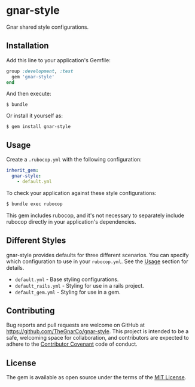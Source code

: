 # gnar-style

Gnar shared style configurations.

## Installation

Add this line to your application's Gemfile:

```ruby
group :development, :test
  gem 'gnar-style'
end
```

And then execute:

    $ bundle

Or install it yourself as:

    $ gem install gnar-style

## Usage

Create a `.rubocop.yml` with the following configuration:

```yaml
inherit_gem:
  gnar-style:
    - default.yml
```

To check your application against these style configurations:

```bash
$ bundle exec rubocop
```

This gem includes rubocop, and it's not necessary to separately include rubocop directly in your application's dependencies.

## Different Styles

gnar-style provides defaults for three different scenarios. You can specify which configuration to use in your `rubocop.yml`. See the [Usage](#usage) section for details.

* `default.yml` - Base styling configurations.
* `default_rails.yml` - Styling for use in a rails project.
* `default_gem.yml` - Styling for use in a gem.

## Contributing

Bug reports and pull requests are welcome on GitHub at https://github.com/TheGnarCo/gnar-style. This project is intended to be a safe, welcoming space for collaboration, and contributors are expected to adhere to the [Contributor Covenant](http://contributor-covenant.org) code of conduct.

## License

The gem is available as open source under the terms of the [MIT License](http://opensource.org/licenses/MIT).
